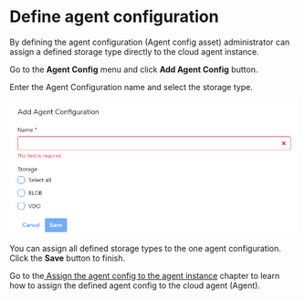# Define agent configuration

By defining the agent configuration \(Agent config asset\) administrator can assign a defined storage type directly to the cloud agent instance. 

Go to the **Agent Config** menu and click **Add Agent Config** button.

Enter the Agent Configuration name and select the storage type.

![](../../../.gitbook/assets/image%20%2811%29.png)

You can assign all defined storage types to the one agent configuration. Click the **Save** button to finish.

Go to the[ Assign the agent config to the agent instance]() chapter to learn how to assign the defined agent config to the cloud agent \(Agent\).

